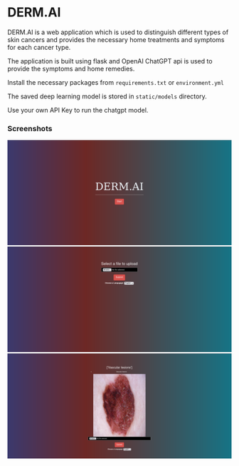 # DERM.AI
DERM.AI is a web application which is used to distinguish different types of skin cancers and provides the necessary home treatments and symptoms for each cancer type.

The application is built using flask and OpenAI ChatGPT api is used to provide the symptoms and home remedies.

Install the necessary packages from ```requirements.txt``` or ```environment.yml```

The saved deep learning model is stored in ```static/models``` directory.

Use your own API Key to run the chatgpt model.

### Screenshots
![Image 1](<assets/Screenshot from 2023-10-04 10-35-57.png>)
![Image 2](<assets/Screenshot from 2023-10-04 10-36-01.png>)
![Image 3](<assets/Screenshot from 2023-10-04 10-43-47.png>)